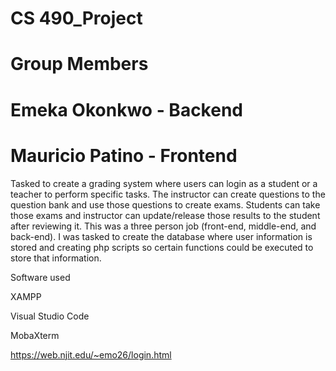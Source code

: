 # CS 490_Project
# Group Members
# Emeka Okonkwo - Backend
# Mauricio Patino - Frontend


Tasked to create a grading system where users can login as a student or a teacher to perform specific tasks. The instructor can create questions to the question bank and use those questions to create exams.  Students can take those exams and instructor can update/release those results to the student after reviewing it. This was a three person job (front-end, middle-end, and back-end). I was tasked to create the database where user information is stored and creating php scripts so certain functions could be executed to store that information.

Software used

  XAMPP
  
  Visual Studio Code
  
  MobaXterm
  

https://web.njit.edu/~emo26/login.html
